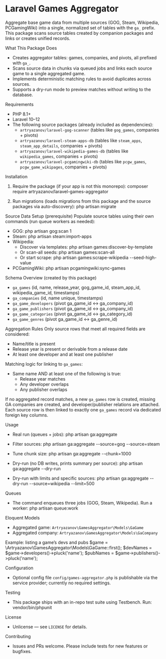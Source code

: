 Laravel Games Aggregator
========================

Aggregate base game data from multiple sources (GOG, Steam, Wikipedia, PCGamingWiki) into a single, normalized set of tables with the `ga_` prefix. This package scans source tables created by companion packages and links or creates unified records.

What This Package Does
- Creates aggregator tables: games, companies, and pivots, all prefixed with `ga_`.
- Scans source data in chunks via queued jobs and links each source game to a single aggregated game.
- Implements deterministic matching rules to avoid duplicates across sources.
- Supports a dry-run mode to preview matches without writing to the database.

Requirements
- PHP 8.1+
- Laravel 10–12
- The following source packages (already included as dependencies):
  - `artryazanov/laravel-gog-scanner` (tables like `gog_games`, companies + pivots)
  - `artryazanov/laravel-steam-apps-db` (tables like `steam_apps`, `steam_app_details`, companies + pivots)
  - `artryazanov/laravel-wikipedia-games-db` (tables like `wikipedia_games`, companies + pivots)
  - `artryazanov/laravel-pcgamingwiki-db` (tables like `pcgw_games`, `pcgw_game_wikipages`, companies + pivots)

Installation
1) Require the package (if your app is not this monorepo):
   composer require artryazanov/laravel-games-aggregator

2) Run migrations (loads migrations from this package and the source packages via auto-discovery):
   php artisan migrate

Source Data Setup (prerequisite)
Populate source tables using their own commands (run queue workers as needed):
- GOG:   php artisan gog:scan 1
- Steam: php artisan steam:import-apps
- Wikipedia:
  - Discover via templates: php artisan games:discover-by-template
  - Or scan-all seeds:      php artisan games:scan-all
  - Or start scrape:        php artisan games:scrape-wikipedia --seed-high-value
- PCGamingWiki: php artisan pcgamingwiki:sync-games

Schema Overview (created by this package)
- `ga_games` (id, name, release_year, gog_game_id, steam_app_id, wikipedia_game_id, timestamps)
- `ga_companies` (id, name unique, timestamps)
- `ga_game_developers` (pivot ga_game_id <-> ga_company_id)
- `ga_game_publishers` (pivot ga_game_id <-> ga_company_id)
- `ga_game_categories` (pivot ga_game_id <-> ga_category_id)
- `ga_game_genres` (pivot ga_game_id <-> ga_genre_id)

Aggregation Rules
Only source rows that meet all required fields are considered:
- Name/title is present
- Release year is present or derivable from a release date
- At least one developer and at least one publisher

Matching logic for linking to `ga_games`:
- Same name AND at least one of the following is true:
  - Release year matches
  - Any developer overlaps
  - Any publisher overlaps

If no aggregated record matches, a new `ga_games` row is created, missing GA companies are created, and developer/publisher relations are attached. Each source row is then linked to exactly one `ga_games` record via dedicated foreign key columns.

Usage
- Real run (queues + jobs):
  php artisan ga:aggregate

- Filter sources:
  php artisan ga:aggregate --source=gog --source=steam

- Tune chunk size:
  php artisan ga:aggregate --chunk=1000

- Dry-run (no DB writes, prints summary per source):
  php artisan ga:aggregate --dry-run

- Dry-run with limits and specific sources:
  php artisan ga:aggregate --dry-run --source=wikipedia --limit=500

Queues
- The command enqueues three jobs (GOG, Steam, Wikipedia). Run a worker:
  php artisan queue:work

Eloquent Models
- Aggregated game: `Artryazanov\GamesAggregator\Models\GaGame`
- Aggregated company: `Artryazanov\GamesAggregator\Models\GaCompany`

Example: listing a game’s devs and pubs
  $game = \Artryazanov\GamesAggregator\Models\GaGame::first();
  $devNames = $game->developers()->pluck('name');
  $pubNames = $game->publishers()->pluck('name');

Configuration
- Optional config file `config/games-aggregator.php` is publishable via the service provider; currently no required settings.

Testing
- This package ships with an in-repo test suite using Testbench. Run:
  vendor/bin/phpunit

License
- Unlicense — see `LICENSE` for details.

Contributing
- Issues and PRs welcome. Please include tests for new features or bugfixes.


